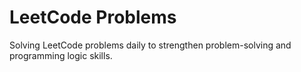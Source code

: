 # LeetCode Problems
Solving LeetCode problems daily to strengthen problem-solving and programming logic skills.
